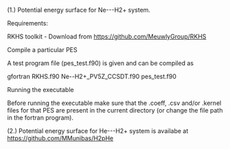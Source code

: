 (1.) Potential energy surface for Ne---H2+ system.

Requirements:

RKHS toolkit - Download from https://github.com/MeuwlyGroup/RKHS

Compile a particular PES

A test program file (pes_test.f90) is given and can be compiled as

gfortran RKHS.f90 Ne--H2+_PV5Z_CCSDT.f90 pes_test.f90

Running the executable

Before running the executable make sure that the .coeff, .csv and/or .kernel files for that PES are present in the current directory (or change the file path in the fortran program).


(2.) Potential energy surface for He---H2+ system is availabe at https://github.com/MMunibas/H2pHe

